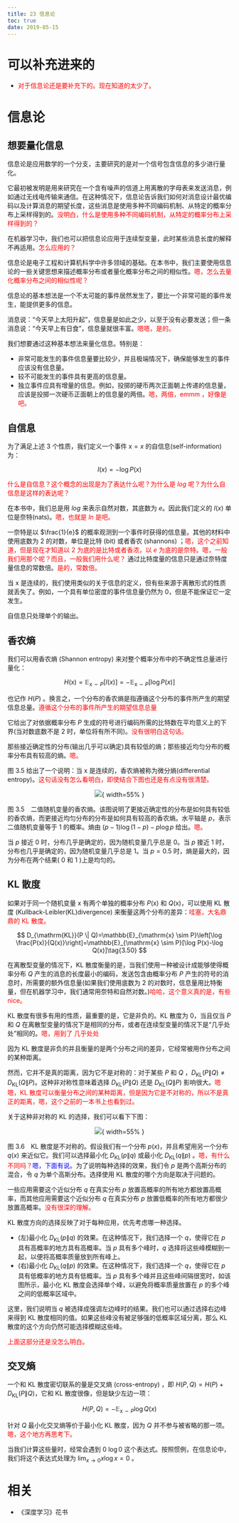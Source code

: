 ```yaml
---
title: 23 信息论
toc: true
date: 2019-05-15
---
```

# 可以补充进来的

- <span style="color:red;">对于信息论还是要补充下的。现在知道的太少了。</span>

# 信息论


## 想要量化信息

信息论是应用数学的一个分支，主要研究的是对一个信号包含信息的多少进行量化。

它最初被发明是用来研究在一个含有噪声的信道上用离散的字母表来发送消息，例如通过无线电传输来通信。在这种情况下，信息论告诉我们如何对消息设计最优编码以及计算消息的期望长度，这些消息是使用多种不同编码机制、从特定的概率分布上采样得到的。<span style="color:red;">没明白，什么是使用多种不同编码机制，从特定的概率分布上采样得到的？</span>

在机器学习中，我们也可以把信息论应用于连续型变量，此时某些消息长度的解释不再适用。<span style="color:red;">怎么应用的？</span>

信息论是电子工程和计算机科学中许多领域的基础。在本书中，我们主要使用信息论的一些关键思想来描述概率分布或者量化概率分布之间的相似性。<span style="color:red;">嗯，怎么去量化概率分布之间的相似性呢？</span>

信息论的基本想法是一个不太可能的事件居然发生了，要比一个非常可能的事件发生，能提供更多的信息。

消息说：“今天早上太阳升起”，信息量是如此之少，以至于没有必要发送；但一条消息说：“今天早上有日食”，信息量就很丰富。<span style="color:red;">嗯嗯，是的。</span>

我们想要通过这种基本想法来量化信息。特别是：

- 非常可能发生的事件信息量要比较少，并且极端情况下，确保能够发生的事件应该没有信息量。
- 较不可能发生的事件具有更高的信息量。
- 独立事件应具有增量的信息。例如，投掷的硬币两次正面朝上传递的信息量，应该是投掷一次硬币正面朝上的信息量的两倍。<span style="color:red;">嗯，两倍，emmm ，好像是吧。</span>

## 自信息

为了满足上述 3 个性质，我们定义一个事件 $\mathrm{x}=x$ 的自信息(self-information)为：

$$
I(x)=-\log P(x)\tag{3.48}
$$

<span style="color:red;">什么是自信息？这个概念的出现是为了表达什么呢？为什么是 $log$ 呢？为什么自信息是这样的表达呢？</span>

在本书中，我们总是用 $log$ 来表示自然对数，其底数为 $e$。因此我们定义的 $I(x)$ 单位是奈特(nats)。<span style="color:red;">嗯，也就是 $ln$ 是吧。</span>

一奈特是以 $\frac{1}{e}$ 的概率观测到一个事件时获得的信息量。其他的材料中使用底数为 $2$ 的对数，单位是比特 (bit) 或者香农 (shannons) ；<span style="color:red;">嗯，这个之前知道，但是现在才知道以 $2$ 为底的是比特或者香浓，以 $e$ 为底的是奈特。嗯，一般我们用那个呢？而且，一般我们用什么呢？</span> 通过比特度量的信息只是通过奈特度量信息的常数倍。<span style="color:red;">是的，常数倍。</span>

当 $\mathrm{x}$ 是连续的，我们使用类似的关于信息的定义，但有些来源于离散形式的性质就丢失了。例如，一个具有单位密度的事件信息量仍然为 $0$，但是不能保证它一定发生。

自信息只处理单个的输出。

## 香农熵

我们可以用香农熵 (Shannon entropy) 来对整个概率分布中的不确定性总量进行量化：


$$
H(\mathrm{x})=\mathbb{E}_{\mathrm{x} \sim P}[I(x)]=-\mathbb{E}_{\mathrm{x} \sim P}[\log P(x)]\tag{3.49}
$$

也记作 $H(P)$ 。换言之，一个分布的香农熵是指遵循这个分布的事件所产生的期望信息总量。<span style="color:red;">遵循这个分布的事件所产生的期望信息总量</span>

它给出了对依据概率分布 $P$ 生成的符号进行编码所需的比特数在平均意义上的下界(当对数底数不是 $2$ 时，单位将有所不同)。<span style="color:red;">没有很明白这句话。</span>

那些接近确定性的分布(输出几乎可以确定)具有较低的熵；那些接近均匀分布的概率分布具有较高的熵。<span style="color:red;">嗯。</span>

图 3.5 给出了一个说明：当 $\mathrm{x}$ 是连续的，香农熵被称为微分熵(differential entropy)。<span style="color:red;">这句话没有怎么看明白，即使结合下图也还是有点没有很清楚。</span>


<center>

![](http://images.iterate.site/blog/image/20190515/NYQrxsFBuhBH.png?imageslim){ width=55% }


</center>

图 3.5　二值随机变量的香农熵。该图说明了更接近确定性的分布是如何具有较低的香农熵，而更接近均匀分布的分布是如何具有较高的香农熵。水平轴是 $p$，表示二值随机变量等于 $1$ 的概率。熵由 $(p-1) \log (1-p)-p \log p$ 给出。<span style="color:red;">嗯。</span>

当 $p$ 接近 $0$ 时，分布几乎是确定的，因为随机变量几乎总是 $0$。当 $p$ 接近 $1$ 时，分布也几乎是确定的，因为随机变量几乎总是 $1$。当 $p=0.5$ 时，熵是最大的，因为分布在两个结果( $0$ 和 $1$ )上是均匀的。

## KL 散度

如果对于同一个随机变量 $\mathrm{x}$ 有两个单独的概率分布 $P(\mathrm{x})$ 和 $Q(\mathrm{x})$，可以使用 KL 散度 (Kullback-Leibler(KL)divergence) 来衡量这两个分布的差异：<span style="color:red;">哇塞，大名鼎鼎的 KL 散度。</span>

$$
D_{\mathrm{KL}}(P \| Q)=\mathbb{E}_{\mathrm{x} \sim P}\left[\log \frac{P(x)}{Q(x)}\right]=\mathbb{E}_{\mathrm{x} \sim P}[\log P(x)-\log Q(x)]\tag{3.50}
$$


在离散型变量的情况下，KL 散度衡量的是，当我们使用一种被设计成能够使得概率分布 $Q$ 产生的消息的长度最小的编码，发送包含由概率分布 $P$ 产生的符号的消息时，所需要的额外信息量(如果我们使用底数为 $2$ 的对数时，信息量用比特衡量，但在机器学习中，我们通常用奈特和自然对数。)<span style="color:red;">哈哈，这个意义真的是，有些 nice。</span>


KL 散度有很多有用的性质，最重要的是，它是非负的。KL 散度为 $0$，当且仅当 $P$ 和 $Q$ 在离散型变量的情况下是相同的分布，或者在连续型变量的情况下是“几乎处处”相同的。<span style="color:red;">嗯，用到了 几乎处处</span>

因为 KL 散度是非负的并且衡量的是两个分布之间的差异，它经常被用作分布之间的某种距离。

然而，它并不是真的距离，因为它不是对称的：对于某些 $P$ 和 $Q$ ，$D_{\mathrm{KL}}(P \| Q) \neq D_{\mathrm{KL}}(Q \| P)$。这种非对称性意味着选择 $D_{\mathrm{KL}}(P \| Q)$ 还是 $D_{\mathrm{KL}}(Q \| P)$ 影响很大。<span style="color:red;">嗯嗯，KL 散度可以衡量分布之间的某种距离，但是因为它是不对称的，所以不是真正的距离，嗯，这个之前的一本书上也看到过。</span>

关于这种非对称的 KL 的选择，我们可以看下下图：

<center>

![](http://images.iterate.site/blog/image/20190515/UmnAAIblPkxu.png?imageslim){ width=55% }

</center>

图 3.6　KL 散度是不对称的。假设我们有一个分布 $p(x)$，并且希望用另一个分布 $q(x)$ 来近似它。我们可以选择最小化 $D_{\mathrm{KL}}(p \| q)$ 或最小化 $D_{\mathrm{KL}}(q \| p)$ 。<span style="color:red;">嗯，有什么不同吗？</span><span style="color:blue;">嗯，下面有说。</span>为了说明每种选择的效果，我们令 $p$ 是两个高斯分布的混合，令 $q$ 为单个高斯分布。选择使用 KL 散度的哪个方向是取决于问题的。

一些应用需要这个近似分布 $q$ 在真实分布 $p$ 放置高概率的所有地方都放置高概率，而其他应用需要这个近似分布 $q$ 在真实分布 $p$ 放置低概率的所有地方都很少放置高概率。<span style="color:red;">没有很深的理解。</span>

KL 散度方向的选择反映了对于每种应用，优先考虑哪一种选择。

- (左)最小化 $D_{\mathrm{KL}}(p \| q)$ 的效果。在这种情况下，我们选择一个 $q$，使得它在 $p$ 具有高概率的地方具有高概率。当 $p$ 具有多个峰时，$q$ 选择将这些峰模糊到一起，以便将高概率质量放到所有峰上。
- (右)最小化 $D_{\mathrm{KL}}(q \| p)$ 的效果。在这种情况下，我们选择一个 $q$，使得它在 $p$ 具有低概率的地方具有低概率。当 $p$ 具有多个峰并且这些峰间隔很宽时，如该图所示，最小化 KL 散度会选择单个峰，以避免将概率质量放置在 $p$ 的多个峰之间的低概率区域中。

这里，我们说明当 $q$ 被选择成强调左边峰时的结果。我们也可以通过选择右边峰来得到 KL 散度相同的值。如果这些峰没有被足够强的低概率区域分离，那么 KL 散度的这个方向仍然可能选择模糊这些峰。

<span style="color:red;">上面这部分还是没怎么明白。</span>


## 交叉熵

一个和 KL 散度密切联系的量是交叉熵 (cross-entropy) ，即 $H(P, Q)=H(P)+D_{\mathrm{KL}}(P \| Q)$，它和 KL 散度很像，但是缺少左边一项：

$$
H(P, Q)=-\mathbb{E}_{\mathrm{x} \sim P} \log Q(x)\tag{3.51}
$$

针对 $Q$ 最小化交叉熵等价于最小化 KL 散度，因为 $Q$ 并不参与被省略的那一项。<span style="color:red;">嗯，这个地方再思考下。</span>



当我们计算这些量时，经常会遇到 0 $\log 0$ 这个表达式。按照惯例，在信息论中，我们将这个表达式处理为 $\lim _{x \rightarrow 0} x \log x=0$ 。



# 相关

- 《深度学习》花书
